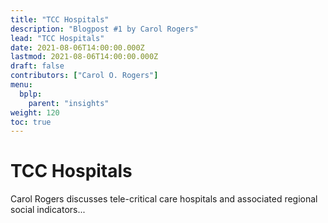 ```yaml
---
title: "TCC Hospitals"
description: "Blogpost #1 by Carol Rogers"
lead: "TCC Hospitals"
date: 2021-08-06T14:00:00.000Z
lastmod: 2021-08-06T14:00:00.000Z
draft: false
contributors: ["Carol O. Rogers"]
menu:
  bplp:
    parent: "insights"
weight: 120
toc: true
---
```


# TCC Hospitals

Carol Rogers discusses tele-critical care hospitals and associated regional social indicators...
